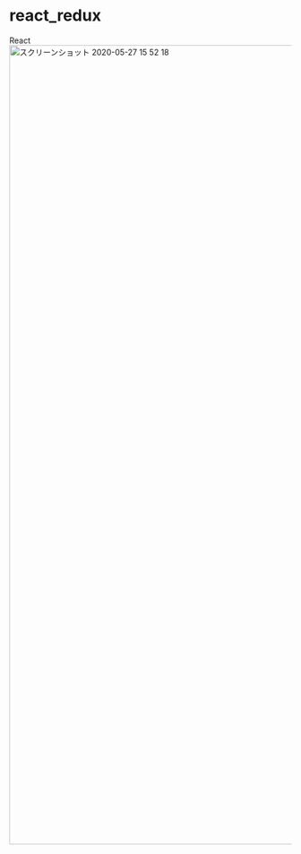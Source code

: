 # react_redux
React
<img width="1427" alt="スクリーンショット 2020-05-27 15 52 18" src="https://user-images.githubusercontent.com/58457640/82987228-2eab2b00-a032-11ea-85af-415746237610.png">
